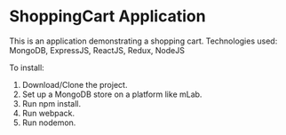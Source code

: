 # ShoppingCart Application
This is an application demonstrating a shopping cart.
Technologies used:
MongoDB, ExpressJS, ReactJS, Redux, NodeJS

To install:
1. Download/Clone the project.
2. Set up a MongoDB store on a platform like mLab.
3. Run npm install.
4. Run webpack.
5. Run nodemon.
